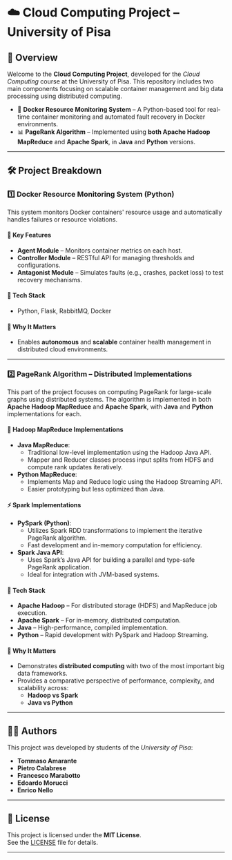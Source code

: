 # ☁️ Cloud Computing Project – University of Pisa

## 🚀 Overview

Welcome to the **Cloud Computing Project**, developed for the *Cloud Computing* course at the University of Pisa. This repository includes two main components focusing on scalable container management and big data processing using distributed computing.

- 🐳 **Docker Resource Monitoring System** – A Python-based tool for real-time container monitoring and automated fault recovery in Docker environments.
- 📊 **PageRank Algorithm** – Implemented using **both Apache Hadoop MapReduce** and **Apache Spark**, in **Java** and **Python** versions.

---

## 🛠️ Project Breakdown

### 1️⃣ Docker Resource Monitoring System (Python)

This system monitors Docker containers' resource usage and automatically handles failures or resource violations.

#### 🔧 Key Features
- **Agent Module** – Monitors container metrics on each host.
- **Controller Module** – RESTful API for managing thresholds and configurations.
- **Antagonist Module** – Simulates faults (e.g., crashes, packet loss) to test recovery mechanisms.

#### 🧰 Tech Stack
- Python, Flask, RabbitMQ, Docker

#### 🎯 Why It Matters
- Enables **autonomous** and **scalable** container health management in distributed cloud environments.

---

### 2️⃣ PageRank Algorithm – Distributed Implementations

This part of the project focuses on computing PageRank for large-scale graphs using distributed systems. The algorithm is implemented in both **Apache Hadoop MapReduce** and **Apache Spark**, with **Java** and **Python** implementations for each.

#### 📌 Hadoop MapReduce Implementations
- **Java MapReduce**:
  - Traditional low-level implementation using the Hadoop Java API.
  - Mapper and Reducer classes process input splits from HDFS and compute rank updates iteratively.
- **Python MapReduce**:
  - Implements Map and Reduce logic using the Hadoop Streaming API.
  - Easier prototyping but less optimized than Java.

#### ⚡ Spark Implementations
- **PySpark (Python)**:
  - Utilizes Spark RDD transformations to implement the iterative PageRank algorithm.
  - Fast development and in-memory computation for efficiency.
- **Spark Java API**:
  - Uses Spark’s Java API for building a parallel and type-safe PageRank application.
  - Ideal for integration with JVM-based systems.

#### 🧰 Tech Stack
- **Apache Hadoop** – For distributed storage (HDFS) and MapReduce job execution.
- **Apache Spark** – For in-memory, distributed computation.
- **Java** – High-performance, compiled implementation.
- **Python** – Rapid development with PySpark and Hadoop Streaming.

#### 🎯 Why It Matters
- Demonstrates **distributed computing** with two of the most important big data frameworks.
- Provides a comparative perspective of performance, complexity, and scalability across:
  - **Hadoop vs Spark**
  - **Java vs Python**

---

## 👨‍💻 Authors

This project was developed by students of the *University of Pisa*:

- **Tommaso Amarante**
- **Pietro Calabrese**
- **Francesco Marabotto**
- **Edoardo Morucci**
- **Enrico Nello**

---

## 📜 License

This project is licensed under the **MIT License**.  
See the [LICENSE](./LICENSE) file for details.

---
